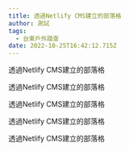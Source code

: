 ```yaml
---
title: 透過Netlify CMS建立的部落格
author: 測試
tags:
  - 台東戶外踏查
date: 2022-10-25T16:42:12.715Z
---
```

透過Netlify CMS建立的部落格

透過Netlify CMS建立的部落格

透過Netlify CMS建立的部落格

透過Netlify CMS建立的部落格

透過Netlify CMS建立的部落格